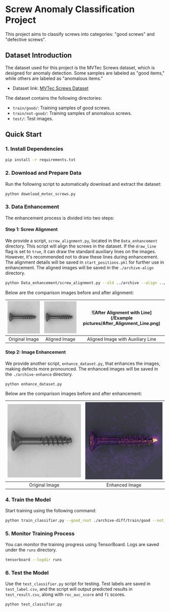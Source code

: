 
# Screw Anomaly Classification Project

This project aims to classify screws into categories: "good screws" and "defective screws".

## Dataset Introduction

The dataset used for this project is the MVTec Screws dataset, which is designed for anomaly detection. Some samples are labeled as "good items," while others are labeled as "anomalous items."

- Dataset link: [MVTec Screws Dataset](https://drive.google.com/file/d/11ozVs6zByFjs9viD3VIIP6qKFgjZwv9E/view?usp=sharing)

The dataset contains the following directories:

- `train/good/`: Training samples of good screws.
- `train/not-good/`: Training samples of anomalous screws.
- `test/`: Test images.

## Quick Start

### 1. Install Dependencies

```bash
pip install -r requirements.txt
```

### 2. Download and Prepare Data

Run the following script to automatically download and extract the dataset:

```bash
python download_mvtec_screws.py
```

### 3. Data Enhancement

The enhancement process is divided into two steps:

#### Step 1: Screw Alignment

We provide a script, `screw_alignment.py`, located in the `Data_enhancement` directory. This script will align the screws in the dataset. If the `draw_line` flag is set to `true`, it can draw the standard auxiliary lines on the images. However, it's recommended not to draw these lines during enhancement. The alignment details will be saved in `start_positions.pkl` for further use in enhancement. The aligned images will be saved in the `./archive-align` directory.

```bash
python Data_enhancement/screw_alignment.py --old ../archive --align ../archive-align --draw_line
```

Below are the comparison images before and after alignment:

| ![Before Alignment](/Example_pictures/After_Alignment.png) | ![After Alignment](/Example_pictures/After_Alignment.png) | ![After Alignment with Line](/Example pictures/After_Alignment_Line.png) |
|:---:|:---:|:---:|
| Original Image | Aligned Image | Aligned Image with Auxiliary Line |

#### Step 2: Image Enhancement

We provide another script, `enhance_dataset.py`, that enhances the images, making defects more pronounced. The enhanced images will be saved in the `./archive-enhance` directory.

```bash
python enhance_dataset.py
```

Below are the comparison images before and after enhancement:

| ![Before Enhancement](/Example_pictures/Before_Enhancement.png) | ![After Enhancement](/Example_pictures/After_Enhancement.png) |
|:---:|:---:|
| Original Image | Enhanced Image |

### 4. Train the Model

Start training using the following command:

```bash
python train_classifier.py --good_root ./archive-diff/train/good --not_good_root ./archive-diff/train/not-good --test_good_root ./archive-diff/test/good --test_not_good_root ./archive-diff/test/not-good --batch_size 100 --epochs 200 --learning_rate 5e-5 --train_split 0.8 --val_split 0.2
```

### 5. Monitor Training Process

You can monitor the training progress using TensorBoard. Logs are saved under the `runs` directory.

```bash
tensorboard --logdir runs
```

### 6. Test the Model

Use the `test_classifier.py` script for testing. Test labels are saved in `test_label.csv`, and the script will output predicted results in `test_result.csv`, along with `roc_auc_score` and `f1` scores.

```bash
python test_classifier.py
```
